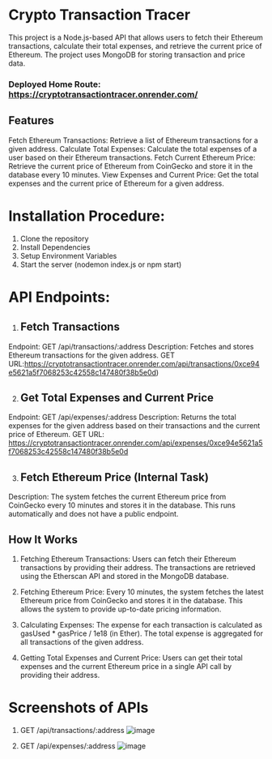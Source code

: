 # Crypto Transaction Tracer
This project is a Node.js-based API that allows users to fetch their Ethereum transactions, calculate their total expenses, and retrieve the current price of Ethereum.
The project uses MongoDB for storing transaction and price data.

### Deployed Home Route: https://cryptotransactiontracer.onrender.com/

## Features
Fetch Ethereum Transactions: Retrieve a list of Ethereum transactions for a given address.
Calculate Total Expenses: Calculate the total expenses of a user based on their Ethereum transactions.
Fetch Current Ethereum Price: Retrieve the current price of Ethereum from CoinGecko and store it in the database every 10 minutes.
View Expenses and Current Price: Get the total expenses and the current price of Ethereum for a given address.

# Installation Procedure:
1. Clone the repository
2. Install Dependencies
3. Setup Environment Variables
4. Start the server (nodemon index.js or npm start)

# API Endpoints:
1. ## Fetch Transactions
Endpoint: GET /api/transactions/:address
Description: Fetches and stores Ethereum transactions for the given address.
GET URL:https://cryptotransactiontracer.onrender.com/api/transactions/0xce94e5621a5f7068253c42558c147480f38b5e0d)

2. ## Get Total Expenses and Current Price
Endpoint: GET /api/expenses/:address
Description: Returns the total expenses for the given address based on their transactions and the current price of Ethereum.
GET URL: https://cryptotransactiontracer.onrender.com/api/expenses/0xce94e5621a5f7068253c42558c147480f38b5e0d

3. ##  Fetch Ethereum Price (Internal Task)
Description: The system fetches the current Ethereum price from CoinGecko every 10 minutes and stores it in the database. This runs automatically and does not have a public endpoint.


## How It Works
1. Fetching Ethereum Transactions:
Users can fetch their Ethereum transactions by providing their address. The transactions are retrieved using the Etherscan API and stored in the MongoDB database.

2. Fetching Ethereum Price:
Every 10 minutes, the system fetches the latest Ethereum price from CoinGecko and stores it in the database. This allows the system to provide up-to-date pricing information.

3. Calculating Expenses:
The expense for each transaction is calculated as gasUsed * gasPrice / 1e18 (in Ether). The total expense is aggregated for all transactions of the given address.

4. Getting Total Expenses and Current Price:
Users can get their total expenses and the current Ethereum price in a single API call by providing their address.

# Screenshots of APIs
1. GET /api/transactions/:address
 ![image](https://github.com/user-attachments/assets/3dd5d9fd-8b4b-48a0-90b0-c58135a6897f)

2. GET /api/expenses/:address 
![image](https://github.com/user-attachments/assets/92bf0c8d-9d17-4157-8207-b96ec806379c)

